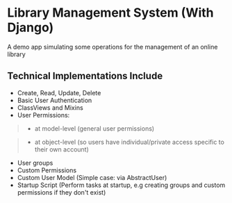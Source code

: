 # Library Management System (With Django)
A demo app simulating some operations for the management of an online library

## Technical Implementations Include
- Create, Read, Update, Delete
- Basic User Authentication
- ClassViews and Mixins
- User Permissions:
>- at model-level (general user permissions)

>- at object-level (so users have individual/private access specific to their own account)
- User groups
- Custom Permissions
- Custom User Model (Simple case: via AbstractUser)
- Startup Script (Perform tasks at startup, e.g creating groups and custom permissions if they don't exist)

